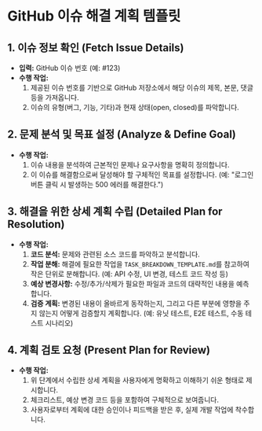 # GitHub 이슈 해결 계획 템플릿

## 1. 이슈 정보 확인 (Fetch Issue Details)

- **입력:** GitHub 이슈 번호 (예: #123)
- **수행 작업:**
  1. 제공된 이슈 번호를 기반으로 GitHub 저장소에서 해당 이슈의 제목, 본문, 댓글 등을 가져옵니다.
  2. 이슈의 유형(버그, 기능, 기타)과 현재 상태(open, closed)를 파악합니다.

## 2. 문제 분석 및 목표 설정 (Analyze & Define Goal)

- **수행 작업:**
  1. 이슈 내용을 분석하여 근본적인 문제나 요구사항을 명확히 정의합니다.
  2. 이 이슈를 해결함으로써 달성해야 할 구체적인 목표를 설정합니다. (예: "로그인 버튼 클릭 시 발생하는 500 에러를 해결한다.")

## 3. 해결을 위한 상세 계획 수립 (Detailed Plan for Resolution)

- **수행 작업:**
  1. **코드 분석:** 문제와 관련된 소스 코드를 파악하고 분석합니다.
  2. **작업 분해:** 해결에 필요한 작업을 `TASK_BREAKDOWN_TEMPLATE.md`를 참고하여 작은 단위로 분해합니다. (예: API 수정, UI 변경, 테스트 코드 작성 등)
  3. **예상 변경사항:** 수정/추가/삭제가 필요한 파일과 코드의 대략적인 내용을 예측합니다.
  4. **검증 계획:** 변경된 내용이 올바르게 동작하는지, 그리고 다른 부분에 영향을 주지 않는지 어떻게 검증할지 계획합니다. (예: 유닛 테스트, E2E 테스트, 수동 테스트 시나리오)

## 4. 계획 검토 요청 (Present Plan for Review)

- **수행 작업:**
  1. 위 단계에서 수립한 상세 계획을 사용자에게 명확하고 이해하기 쉬운 형태로 제시합니다.
  2. 체크리스트, 예상 변경 코드 등을 포함하여 구체적으로 보여줍니다.
  3. 사용자로부터 계획에 대한 승인이나 피드백을 받은 후, 실제 개발 작업에 착수합니다.
